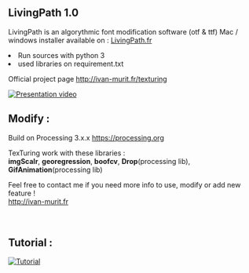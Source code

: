 ## LivingPath 1.0
LivingPath is an algorythmic font modification software (otf & ttf)
Mac / windows installer available on : [LivingPath.fr](http://livingpath.fr)

<li>Run sources with python 3</li>
<li>used libraries on requirement.txt</li>

Official project page http://ivan-murit.fr/texturing

[![Presentation video](https://github.com/user-attachments/assets/16e78526-842c-4dbb-93e1-23544c3bf757)](http://http://livingpath.fr)<br/>


## Modify :
Build on Processing 3.x.x https://processing.org<br/>

TexTuring work with these libraries :<br/>
**imgScalr**, **georegression**, **boofcv**, **Drop**(processing lib), **GifAnimation**(processing lib)</br>

Feel free to contact me if you need more info to use, modify or add new feature !<br/>
http://ivan-murit.fr
</br>
</br>
</br>

## Tutorial :

[![Tutorial](http://ivan-murit.fr/art/texturing/tuto.jpg)](http://ivan-murit.fr/project.php?w=texturing&p=tuto.htm)<br/>
